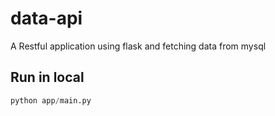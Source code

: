 # data-api
A Restful application using flask and fetching data from mysql

## Run in local
```python
python app/main.py
```